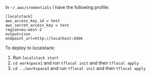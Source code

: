 In `~/.aws/credentials` I have the following profile:

```
[localstack]
aws_access_key_id = test
aws_secret_access_key = test
region=eu-west-2
output=json
endpoint_url=http://localhost:4566
```

To deploy to localstack:

1. Run `localstack start`
2. `cd workspace1` and run `tflocal init` and then `tflocal apply`
3. `cd ../workspace2` and run `tflocal init` and then `tflocal apply`
